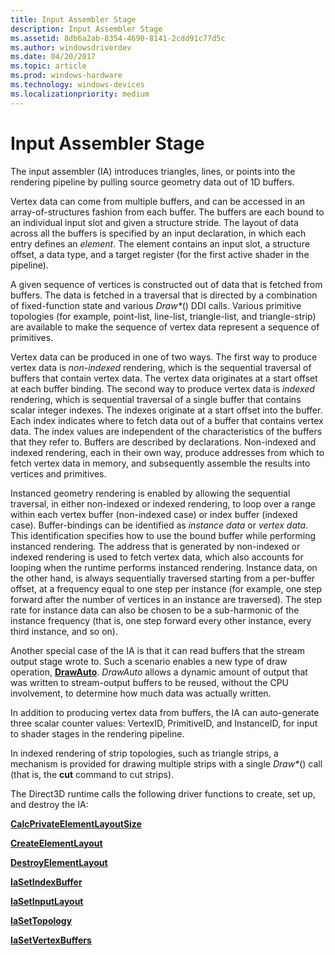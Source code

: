 ```yaml
---
title: Input Assembler Stage
description: Input Assembler Stage
ms.assetid: 8db6a2ab-8354-4690-8141-2cdd91c77d5c
ms.author: windowsdriverdev
ms.date: 04/20/2017
ms.topic: article
ms.prod: windows-hardware
ms.technology: windows-devices
ms.localizationpriority: medium
---
```


# Input Assembler Stage


The input assembler (IA) introduces triangles, lines, or points into the rendering pipeline by pulling source geometry data out of 1D buffers.

Vertex data can come from multiple buffers, and can be accessed in an array-of-structures fashion from each buffer. The buffers are each bound to an individual input slot and given a structure stride. The layout of data across all the buffers is specified by an input declaration, in which each entry defines an *element*. The element contains an input slot, a structure offset, a data type, and a target register (for the first active shader in the pipeline).

A given sequence of vertices is constructed out of data that is fetched from buffers. The data is fetched in a traversal that is directed by a combination of fixed-function state and various *Draw\**() DDI calls. Various primitive topologies (for example, point-list, line-list, triangle-list, and triangle-strip) are available to make the sequence of vertex data represent a sequence of primitives.

Vertex data can be produced in one of two ways. The first way to produce vertex data is *non-indexed* rendering, which is the sequential traversal of buffers that contain vertex data. The vertex data originates at a start offset at each buffer binding. The second way to produce vertex data is *indexed* rendering, which is sequential traversal of a single buffer that contains scalar integer indexes. The indexes originate at a start offset into the buffer. Each index indicates where to fetch data out of a buffer that contains vertex data. The index values are independent of the characteristics of the buffers that they refer to. Buffers are described by declarations. Non-indexed and indexed rendering, each in their own way, produce addresses from which to fetch vertex data in memory, and subsequently assemble the results into vertices and primitives.

Instanced geometry rendering is enabled by allowing the sequential traversal, in either non-indexed or indexed rendering, to loop over a range within each vertex buffer (non-indexed case) or index buffer (indexed case). Buffer-bindings can be identified as *instance data* or *vertex data*. This identification specifies how to use the bound buffer while performing instanced rendering. The address that is generated by non-indexed or indexed rendering is used to fetch vertex data, which also accounts for looping when the runtime performs instanced rendering. Instance data, on the other hand, is always sequentially traversed starting from a per-buffer offset, at a frequency equal to one step per instance (for example, one step forward after the number of vertices in an instance are traversed). The step rate for instance data can also be chosen to be a sub-harmonic of the instance frequency (that is, one step forward every other instance, every third instance, and so on).

Another special case of the IA is that it can read buffers that the stream output stage wrote to. Such a scenario enables a new type of draw operation, [**DrawAuto**](https://msdn.microsoft.com/library/windows/hardware/ff556123). *DrawAuto* allows a dynamic amount of output that was written to stream-output buffers to be reused, without the CPU involvement, to determine how much data was actually written.

In addition to producing vertex data from buffers, the IA can auto-generate three scalar counter values: VertexID, PrimitiveID, and InstanceID, for input to shader stages in the rendering pipeline.

In indexed rendering of strip topologies, such as triangle strips, a mechanism is provided for drawing multiple strips with a single *Draw\**() call (that is, the **cut** command to cut strips).

The Direct3D runtime calls the following driver functions to create, set up, and destroy the IA:

[**CalcPrivateElementLayoutSize**](https://msdn.microsoft.com/library/windows/hardware/ff538289)

[**CreateElementLayout**](https://msdn.microsoft.com/library/windows/hardware/ff540640)

[**DestroyElementLayout**](https://msdn.microsoft.com/library/windows/hardware/ff552771)

[**IaSetIndexBuffer**](https://msdn.microsoft.com/library/windows/hardware/ff567387)

[**IaSetInputLayout**](https://msdn.microsoft.com/library/windows/hardware/ff567389)

[**IaSetTopology**](https://msdn.microsoft.com/library/windows/hardware/ff567390)

[**IaSetVertexBuffers**](https://msdn.microsoft.com/library/windows/hardware/ff567392)

 

 





